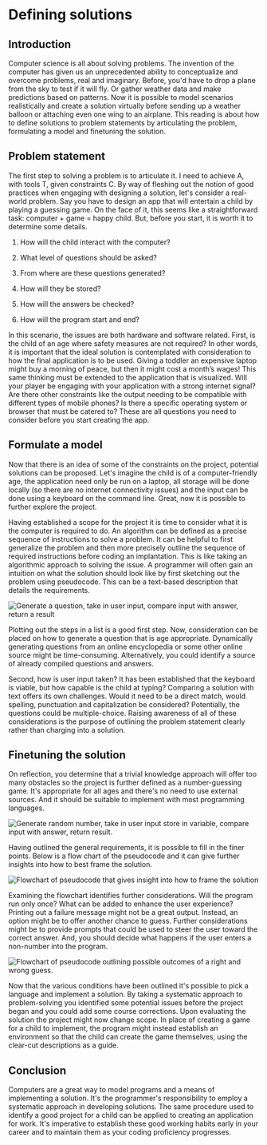 # Defining solutions

## Introduction

Computer science is all about solving problems. The invention of the computer has given us an unprecedented ability to conceptualize and overcome problems, real and imaginary. Before, you'd have to drop a plane from the sky to test if it will fly. Or gather weather data and make predictions based on patterns. Now it is possible to model scenarios realistically and create a solution virtually before sending up a weather balloon or attaching even one wing to an airplane. This reading is about how to define solutions to problem statements by articulating the problem, formulating a model and finetuning the solution.

## Problem statement

The first step to solving a problem is to articulate it. I need to achieve A, with tools T, given constraints C. By way of fleshing out the notion of good practices when engaging with designing a solution, let's consider a real-world problem. Say you have to design an app that will entertain a child by playing a guessing game. On the face of it, this seems like a straightforward task: computer + game = happy child. But, before you start, it is worth it to determine some details.

1.  How will the child interact with the computer?
    
2.  What level of questions should be asked?
    
3.  From where are these questions generated?
    
4.  How will they be stored?
    
5.  How will the answers be checked?
    
6.  How will the program start and end?
    

In this scenario, the issues are both hardware and software related. First, is the child of an age where safety measures are not required? In other words, it is important that the ideal solution is contemplated with consideration to how the final application is to be used. Giving a toddler an expensive laptop might buy a morning of peace, but then it might cost a month’s wages! This same thinking must be extended to the application that is visualized. Will your player be engaging with your application with a strong internet signal? Are there other constraints like the output needing to be compatible with different types of mobile phones? Is there a specific operating system or browser that must be catered to? These are all questions you need to consider before you start creating the app.

## Formulate a model

Now that there is an idea of some of the constraints on the project, potential solutions can be proposed. Let's imagine the child is of a computer-friendly age, the application need only be run on a laptop, all storage will be done locally (so there are no internet connectivity issues) and the input can be done using a keyboard on the command line. Great, now it is possible to further explore the project.

Having established a scope for the project it is time to consider what it is the computer is required to do. An algorithm can be defined as a precise sequence of instructions to solve a problem. It can be helpful to first generalize the problem and then more precisely outline the sequence of required instructions before coding an implantation. This is like taking an algorithmic approach to solving the issue. A programmer will often gain an intuition on what the solution should look like by first sketching out the problem using pseudocode. This can be a text-based description that details the requirements.

![Generate a question, take in user input, compare input with answer, return a result](https://d3c33hcgiwev3.cloudfront.net/imageAssetProxy.v1/P5SJYKGxTSqAtj9Y5DtUrw_de89ff80f84a46df80dc68f8aaf6b3e1_Defining-solutions-image-1-1-.png?expiry=1701820800000&hmac=-UIRhfHDEnWDSy-2D_bHKKjx9SQYs5aDGMhrg5RUHWs)

Plotting out the steps in a list is a good first step. Now, consideration can be placed on how to generate a question that is age appropriate. Dynamically generating questions from an online encyclopedia or some other online source might be time-consuming. Alternatively, you could identify a source of already compiled questions and answers.

Second, how is user input taken? It has been established that the keyboard is viable, but how capable is the child at typing? Comparing a solution with text offers its own challenges. Would it need to be a direct match, would spelling, punctuation and capitalization be considered? Potentially, the questions could be multiple-choice. Raising awareness of all of these considerations is the purpose of outlining the problem statement clearly rather than charging into a solution. 

## Finetuning the solution

On reflection, you determine that a trivial knowledge approach will offer too many obstacles so the project is further defined as a number-guessing game. It's appropriate for all ages and there's no need to use external sources. And it should be suitable to implement with most programming languages.

![Generate random number, take in user input store in variable, compare input with answer, return result.](https://d3c33hcgiwev3.cloudfront.net/imageAssetProxy.v1/CY6YBjv4TSKYD7TjU0i3sg_7b5f3b4a2751464192c080e89550eee1_Defining-solutions-image-2-2-.png?expiry=1701820800000&hmac=-p41bkVF4sqW6VH0hXFoWU4ffxTbS68GhJ2M2YFk8vQ)

Having outlined the general requirements, it is possible to fill in the finer points. Below is a flow chart of the pseudocode and it can give further insights into how to best frame the solution.

![Flowchart of pseudocode that gives insight into how to frame the solution](https://d3c33hcgiwev3.cloudfront.net/imageAssetProxy.v1/VlYS-DEKSt-Rfn5inK3imQ_cd92fade06b94f5c852648bf41fd3ce1_Pseudocode-01.png?expiry=1701820800000&hmac=L8y-ZUKFYts8f2tP2h4TPYivfBQa5S5fuds4Vr1rc-4)

Examining the flowchart identifies further considerations. Will the program run only once? What can be added to enhance the user experience? Printing out a failure message might not be a great output. Instead, an option might be to offer another chance to guess. Further considerations might be to provide prompts that could be used to steer the user toward the correct answer. And, you should decide what happens if the user enters a non-number into the program.

![Flowchart of pseudocode outlining possible outcomes of a right and wrong guess.](https://d3c33hcgiwev3.cloudfront.net/imageAssetProxy.v1/uYlX54nFRUORekdin3aiPA_493c94f831e54d14a486903eb2c121e1_Pseudocode-02.png?expiry=1701820800000&hmac=0Ex6OjXR4tnFk8SRrl_E64HUGom-SjQbBBwg_-sBeS4)

Now that the various conditions have been outlined it's possible to pick a language and implement a solution. By taking a systematic approach to problem-solving you identified some potential issues before the project began and you could add some course corrections. Upon evaluating the solution the project might now change scope. In place of creating a game for a child to implement, the program might instead establish an environment so that the child can create the game themselves, using the clear-cut descriptions as a guide.

## Conclusion

Computers are a great way to model programs and a means of implementing a solution. It's the programmer's responsibility to employ a systematic approach in developing solutions. The same procedure used to identify a good project for a child can be applied to creating an application for work. It's imperative to establish these good working habits early in your career and to maintain them as your coding proficiency progresses.